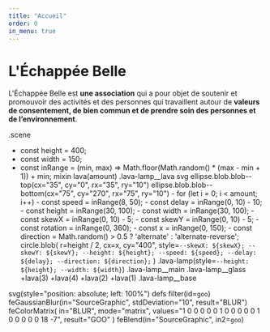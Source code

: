 ```yaml
---
title: "Accueil"
order: 0
in_menu: true
---
```

# L'Échappée Belle

L'Échappée Belle est **une association** qui a pour objet de soutenir et promouvoir des activités et des personnes qui travaillent autour de **valeurs de consentement, de bien commun et de prendre soin des personnes et de l’environnement**. 

.scene
  - const height = 400;
  - const width = 150;
  - const inRange = (min, max) => Math.floor(Math.random() * (max - min + 1)) + min;
  mixin lava(amount)
    .lava-lamp__lava
      svg
        ellipse.blob.blob--top(cx="35", cy="0", rx="35", ry="10")
        ellipse.blob.blob--bottom(cx="75", cy="270", rx="75", ry="10")
        - for (let i = 0; i < amount; i++)
          - const speed = inRange(8, 50);
          - const delay = inRange(0, 10) - 10;
          - const height = inRange(30, 100);
          - const width = inRange(30, 100);
          - const skewX = inRange(0, 10) - 5;
          - const skewY = inRange(0, 10) - 5;
          - const rotation = inRange(0, 360);
          - const x = inRange(0, 150);
          - const direction = Math.random() > 0.5 ? 'alternate' : 'alternate-reverse';
          circle.blob(
            r=height / 2,
            cx=x,
            cy="400",
            style=`--skewX: ${skewX}; --skewY: ${skewY}; --height: ${height}; --speed: ${speed}; --delay: ${delay}; --direction: ${direction};`
          )
  .lava-lamp(style=`--height: ${height}; --width: ${width}`)
    .lava-lamp__main
      .lava-lamp__glass
        +lava(3)
        +lava(4)
        +lava(2)
        +lava(1)
    .lava-lamp__base

  svg(style="position: absolute; left: 100%")
    defs
      filter(id=`goo`)
        feGaussianBlur(in="SourceGraphic", stdDeviation="10", result="BLUR")
        feColorMatrix(
          in="BLUR",
          mode="matrix",
          values="1 0 0 0 0  0 1 0 0 0  0 0 1 0 0  0 0 0 18 -7",
          result="GOO"
        )
        feBlend(in="SourceGraphic", in2=`goo`) 